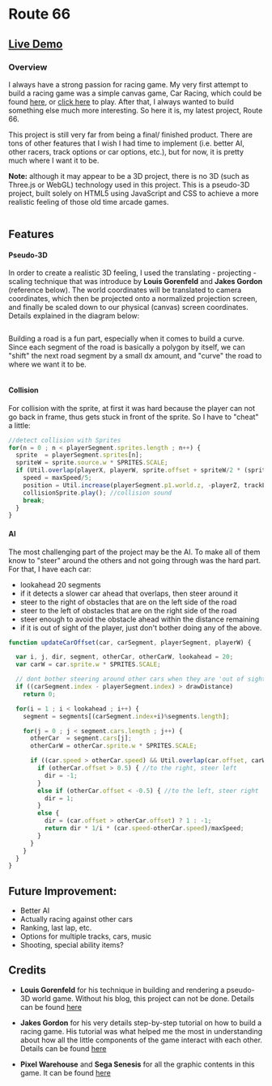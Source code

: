 # Route 66

## [Live Demo](https://trungvuh.github.io/Route66/)

### Overview

I always have a strong passion for racing game. My very first attempt to build a racing game was a simple canvas game, Car Racing, which could be found [here](https://github.com/trungvuh/Racing), or [click here](https://trungvuh.github.io/Racing/) to play. After that, I always wanted to build something else much more interesting. So here it is, my latest project, Route 66.

This project is still very far from being a final/ finished product. There are tons of other features that I wish I had time to implement (i.e. better AI, other racers, track options or car options, etc.), but for now, it is pretty much where I want it to be.

**Note:** although it may appear to be a 3D project, there is no 3D (such as Three.js or WebGL) technology used in this project. This is a pseudo-3D project, built solely on HTML5 using JavaScript and CSS to achieve a more realistic feeling of those old time arcade games.

![]()

## Features

#### Pseudo-3D

In order to create a realistic 3D feeling, I used the translating - projecting - scaling technique that was introduce by **Louis Gorenfeld** and **Jakes Gordon** (reference below). The world coordinates will be translated to camera coordinates, which then be projected onto a normalized projection screen, and finally be scaled down to our physical (canvas) screen coordinates. Details explained in the diagram below:

![]()

Building a road is a fun part, especially when it comes to build a curve. Since each segment of the road is basically a polygon by itself, we can "shift" the next road segment by a small dx amount, and "curve" the road to where we want it to be.

![]()

#### Collision

For collision with the sprite, at first it was hard because the player can not go back in frame, thus gets stuck in front of the sprite. So I have to "cheat" a little:

```JavaScript
//detect collision with Sprites
for(n = 0 ; n < playerSegment.sprites.length ; n++) {
  sprite  = playerSegment.sprites[n];
  spriteW = sprite.source.w * SPRITES.SCALE;
  if (Util.overlap(playerX, playerW, sprite.offset + spriteW/2 * (sprite.offset > 0 ? 1 : -1), spriteW)) {
    speed = maxSpeed/5;
    position = Util.increase(playerSegment.p1.world.z, -playerZ, trackLength); // stop in front of sprite (at front of segment)
    collisionSprite.play(); //collision sound
    break;
  }
}
```

#### AI

The most challenging part of the project may be the AI. To make all of them know to "steer" around the others and not going through was the hard part. For that, I have each car:

  + lookahead 20 segments
  + if it detects a slower car ahead that overlaps, then steer around it
  + steer to the right of obstacles that are on the left side of the road
  + steer to the left of obstacles that are on the right side of the road
  + steer enough to avoid the obstacle ahead within the distance remaining
  + if it is out of sight of the player, just don't bother doing any of the above.

```JavaScript
function updateCarOffset(car, carSegment, playerSegment, playerW) {

  var i, j, dir, segment, otherCar, otherCarW, lookahead = 20;
  var carW = car.sprite.w * SPRITES.SCALE;

  // dont bother steering around other cars when they are 'out of sight' of the player
  if ((carSegment.index - playerSegment.index) > drawDistance)
    return 0;

  for(i = 1 ; i < lookahead ; i++) {
    segment = segments[(carSegment.index+i)%segments.length];

    for(j = 0 ; j < segment.cars.length ; j++) {
      otherCar  = segment.cars[j];
      otherCarW = otherCar.sprite.w * SPRITES.SCALE;

      if ((car.speed > otherCar.speed) && Util.overlap(car.offset, carW, otherCar.offset, otherCarW, 1.2)) {
        if (otherCar.offset > 0.5) { //to the right, steer left
          dir = -1;
        }
        else if (otherCar.offset < -0.5) { //to the left, steer right
          dir = 1;
        }
        else {
          dir = (car.offset > otherCar.offset) ? 1 : -1;
          return dir * 1/i * (car.speed-otherCar.speed)/maxSpeed;
        }
      }
    }
  }
}
```

## Future Improvement:

  + Better AI
  + Actually racing against other cars
  + Ranking, last lap, etc.
  + Options for multiple tracks, cars, music
  + Shooting, special ability items?

## Credits

  + **Louis Gorenfeld** for his technique in building and rendering a pseudo-3D world game. Without his blog, this project can not be done. Details can be found [here](http://www.extentofthejam.com/pseudo/)

  + **Jakes Gordon** for his very details step-by-step tutorial on how to build a racing game. His tutorial was what helped me the most in understanding about how all the little components of the game interact with each other. Details can be found [here](https://codeincomplete.com/posts/javascript-racer-v1-straight/)

  + **Pixel Warehouse** and **Sega Senesis** for all the graphic contents in this game. It can be found [here](http://pixel.garoux.net/?scr=sprites&game_id=44&p=1) 

